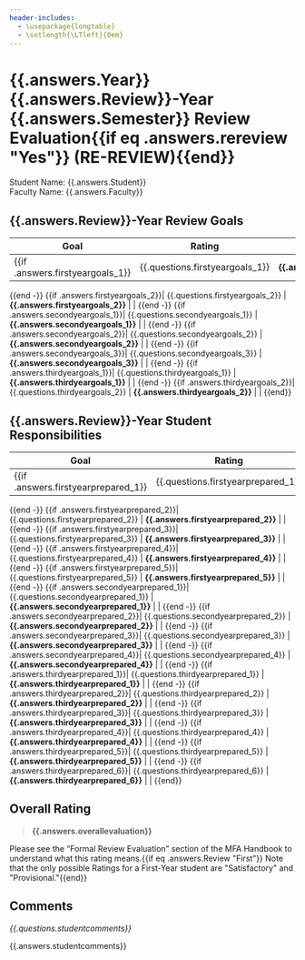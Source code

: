 ```yaml
---
header-includes: 
  - \usepackage{longtable}
  - \setlength{\LTleft}{0em}
---
```


# {{.answers.Year}} {{.answers.Review}}-Year {{.answers.Semester}} Review Evaluation{{if eq .answers.rereview "Yes"}} (RE-REVIEW){{end}}

Student Name: {{.answers.Student}}  
Faculty Name: {{.answers.Faculty}}  

## {{.answers.Review}}-Year Review Goals

| Goal | Rating | |
| --------------------------------------------------------------------- | ---- | --- |
{{if .answers.firstyeargoals_1}}| {{.questions.firstyeargoals_1}} | **{{.answers.firstyeargoals_1}}** | |
{{end -}}
{{if .answers.firstyeargoals_2}}| {{.questions.firstyeargoals_2}} | **{{.answers.firstyeargoals_2}}** | |
{{end -}}
{{if .answers.secondyeargoals_1}}| {{.questions.secondyeargoals_1}} | **{{.answers.secondyeargoals_1}}** | |
{{end -}}
{{if .answers.secondyeargoals_2}}| {{.questions.secondyeargoals_2}} | **{{.answers.secondyeargoals_2}}** | |
{{end -}}
{{if .answers.secondyeargoals_3}}| {{.questions.secondyeargoals_3}} | **{{.answers.secondyeargoals_3}}** | |
{{end -}}
{{if .answers.thirdyeargoals_1}}| {{.questions.thirdyeargoals_1}} | **{{.answers.thirdyeargoals_1}}** | |
{{end -}}
{{if .answers.thirdyeargoals_2}}| {{.questions.thirdyeargoals_2}} | **{{.answers.thirdyeargoals_2}}** | |
{{end}}

## {{.answers.Review}}-Year Student Responsibilities

| Goal | Rating | |
| --------------------------------------------------------------------- | ---- | --- |
{{if .answers.firstyearprepared_1}}| {{.questions.firstyearprepared_1}} | **{{.answers.firstyearprepared_1}}** | |
{{end -}}
{{if .answers.firstyearprepared_2}}| {{.questions.firstyearprepared_2}} | **{{.answers.firstyearprepared_2}}** | |
{{end -}}
{{if .answers.firstyearprepared_3}}| {{.questions.firstyearprepared_3}} | **{{.answers.firstyearprepared_3}}** | |
{{end -}}
{{if .answers.firstyearprepared_4}}| {{.questions.firstyearprepared_4}} | **{{.answers.firstyearprepared_4}}** | |
{{end -}}
{{if .answers.firstyearprepared_5}}| {{.questions.firstyearprepared_5}} | **{{.answers.firstyearprepared_5}}** | |
{{end -}}
{{if .answers.secondyearprepared_1}}| {{.questions.secondyearprepared_1}} | **{{.answers.secondyearprepared_1}}** | |
{{end -}}
{{if .answers.secondyearprepared_2}}| {{.questions.secondyearprepared_2}} | **{{.answers.secondyearprepared_2}}** | |
{{end -}}
{{if .answers.secondyearprepared_3}}| {{.questions.secondyearprepared_3}} | **{{.answers.secondyearprepared_3}}** | |
{{end -}}
{{if .answers.secondyearprepared_4}}| {{.questions.secondyearprepared_4}} | **{{.answers.secondyearprepared_4}}** | |
{{end -}}
{{if .answers.thirdyearprepared_1}}| {{.questions.thirdyearprepared_1}} | **{{.answers.thirdyearprepared_1}}** | |
{{end -}}
{{if .answers.thirdyearprepared_2}}| {{.questions.thirdyearprepared_2}} | **{{.answers.thirdyearprepared_2}}** | |
{{end -}}
{{if .answers.thirdyearprepared_3}}| {{.questions.thirdyearprepared_3}} | **{{.answers.thirdyearprepared_3}}** | |
{{end -}}
{{if .answers.thirdyearprepared_4}}| {{.questions.thirdyearprepared_4}} | **{{.answers.thirdyearprepared_4}}** | |
{{end -}}
{{if .answers.thirdyearprepared_5}}| {{.questions.thirdyearprepared_5}} | **{{.answers.thirdyearprepared_5}}** | |
{{end -}}
{{if .answers.thirdyearprepared_6}}| {{.questions.thirdyearprepared_6}} | **{{.answers.thirdyearprepared_6}}** | |
{{end}}

## Overall Rating

> **{{.answers.overallevaluation}}**

Please see the “Formal Review Evaluation” section of the MFA Handbook to understand what this rating means.{{if eq .answers.Review "First"}} Note that the only possible Ratings for a First-Year student are "Satisfactory" and "Provisional."{{end}}

## Comments

*{{.questions.studentcomments}}*

{{.answers.studentcomments}}
